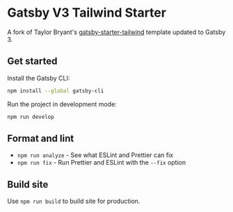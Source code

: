 # Gatsby V3 Tailwind Starter

A fork of Taylor Bryant's [gatsby-starter-tailwind](https://github.com/taylorbryant/gatsby-starter-tailwind) template updated to Gatsby 3.

## Get started

Install the Gatsby CLI:

```sh
npm install --global gatsby-cli
```

Run the project in development mode:

```sh
npm run develop
```

## Format and lint

- `npm run analyze` - See what ESLint and Prettier can fix
- `npm run fix` - Run Prettier and ESLint with the `--fix` option

## Build site

Use `npm run build` to build site for production.

